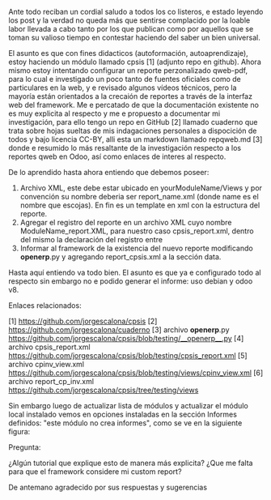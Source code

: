 

Ante todo reciban un cordial saludo a todos los co listeros, e estado leyendo los post y la verdad no queda más que sentirse complacido por la loable labor llevada a cabo tanto por los que publican como por aquellos que se toman su valioso tiempo en contestar haciendo del saber un bien universal.

El asunto es que con fines didacticos (autoformación, autoaprendizaje), estoy haciendo un módulo llamado cpsis [1] (adjunto repo en github).
Ahora mismo estoy intentando configurar un reporte perzonalizado qweb-pdf, para lo cual e investigado un poco tanto de fuentes oficiales como de particulares en la web, y e revisado algunos vídeos técnicos, pero la mayoría están orientados a la crecaión de reportes a través de la interfaz web del framework. Me e percatado de que la documentación existente no es muy explicita al respecto y me e propuesto a documentar mi investigación, para ello tengo un repo en GitHub [2] llamado cuaderno que trata sobre hojas sueltas de mis indagaciones personales a dispocición de todos y bajo licencia CC-BY, alli esta un markdown llamado repqweb.md [3] donde e resumido lo más resaltante de la investigación respecto a los reportes qweb en Odoo, así como enlaces de interes al respecto.

De lo aprendido hasta ahora entiendo que debemos poseer:

1. Archivo XML, este debe estar ubicado en yourModuleName/Views y por convención su nombre deberia ser report_name.xml (donde name es el nombre que escojas). En fin es un template en xml con la estructura del reporte.
1. Agregar el registro del reporte en un archivo XML cuyo nombre ModuleName_report.XML, para nuestro caso cpsis_report.xml, dentro del mismo la declaración del registro entre <record />
1. Informar al framework de la existencia del nuevo reporte modificando __openerp__.py y agregando report_cpsis.xml a la sección data.

Hasta aquí entiendo va todo bien. El asunto es que ya e configurado todo al respecto sin embargo no e podido generar el informe: uso debian y odoo v8.

Enlaces relacionados:

[1] https://github.com/jorgescalona/cpsis
[2] https://github.com/jorgescalona/cuaderno
[3] archivo __openerp__.py https://github.com/jorgescalona/cpsis/blob/testing/__openerp__.py
[4] archivo cpsis_report.xml https://github.com/jorgescalona/cpsis/blob/testing/cpsis_report.xml
[5] archivo cpinv_view.xml https://github.com/jorgescalona/cpsis/blob/testing/views/cpinv_view.xml
[6] archivo report_cp_inv.xml https://github.com/jorgescalona/cpsis/tree/testing/views

Sin embargo luego de actualizar lista de módulos y actualizar el módulo local instalado vemos en opciones instaladas en la sección Informes definidos: "este módulo no crea informes", como se ve en la siguiente figura:


Pregunta:

¿Algún tutorial que explique esto de manera más explicita?
¿Que me falta para que el framework considere mi custom report?


De antemano agradecido por sus respuestas y sugerencias 
